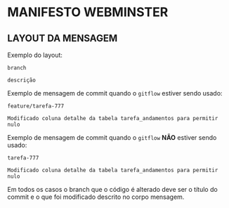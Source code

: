 # MANIFESTO **WEBMINSTER**

## LAYOUT DA MENSAGEM

Exemplo do layout:

``` 
branch

descrição
```

Exemplo de mensagem de commit quando o `gitflow` estiver sendo usado:

``` 
feature/tarefa-777

Modificado coluna detalhe da tabela tarefa_andamentos para permitir nulo
```

Exemplo de mensagem de commit quando o `gitflow` **NÃO** estiver sendo usado:

``` 
tarefa-777

Modificado coluna detalhe da tabela tarefa_andamentos para permitir nulo
```

Em todos os casos o branch que o código é alterado deve ser o título do commit e o que foi modificado
descrito no corpo mensagem.
